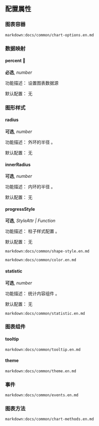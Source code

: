 ## 配置属性

### 图表容器

`markdown:docs/common/chart-options.en.md`

### 数据映射

#### percent 📌

**必选**, _number_

功能描述： 设置图表数据源

默认配置： 无

### 图形样式

#### radius

**可选**, _number_

功能描述： 外环的半径 。

默认配置： 无

#### innerRadius

**可选**, _number_

功能描述： 内环的半径 。

默认配置： 无

#### progressStyle

**可选**, _StyleAttr | Function_

功能描述： 柱子样式配置 。

默认配置： 无

`markdown:docs/common/shape-style.en.md`

`markdown:docs/common/color.en.md`

#### statistic

**可选**, _number_

功能描述： 统计内容组件 。

默认配置： 无

`markdown:docs/common/statistic.en.md`

### 图表组件

#### tooltip

`markdown:docs/common/tooltip.en.md`

#### theme

`markdown:docs/common/theme.en.md`

### 事件

`markdown:docs/common/events.en.md`

### 图表方法

`markdown:docs/common/chart-methods.en.md`
